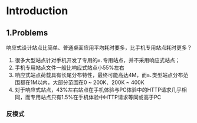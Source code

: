 # Introduction

## 1.Problems

响应式设计站点比简单、普通桌面应用平均耗时要多，比手机专用站点耗时更多？

1. 很多大型站点针对手机开发了专用的`m.`专用站点，并不采用响应式站点；
2. 手机专用站点文件一般比响应式站点小55%左右
3. 响应式站点荷载具有长尾分布特性，最终可能高达4M，而`m.`类型站点分布范围都在1M以内，大部分范围在0 ~ 200K、200K ~ 400K
4. 对于响应式站点，43%左右站点在手机体验与PC体验中的HTTP请求几乎相同，而专用站点只有1.5%在手机体验中HTTP请求等同或高于PC

### 反模式



